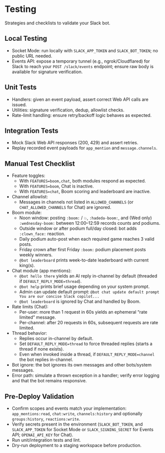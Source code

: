 # Testing

Strategies and checklists to validate your Slack bot.

## Local Testing
- Socket Mode: run locally with `SLACK_APP_TOKEN` and `SLACK_BOT_TOKEN`; no public URL needed.
- Events API: expose a temporary tunnel (e.g., ngrok/Cloudflared) for Slack to reach your `POST /slack/events` endpoint; ensure raw body is available for signature verification.

## Unit Tests
- Handlers: given an event payload, assert correct Web API calls are issued.
- Utilities: signature verification, dedup, allowlist checks.
- Rate-limit handling: ensure retry/backoff logic behaves as expected.

## Integration Tests
- Mock Slack Web API responses (200, 429) and assert retries.
- Replay recorded event payloads for `app_mention` and `message.channels`.

## Manual Test Checklist
- Feature toggles:
  - With `FEATURES=boom,chat`, both modules respond as expected.
  - With `FEATURES=boom`, Chat is inactive.
  - With `FEATURES=chat`, Boom scoring and leaderboard are inactive.
- Channel allowlist:
  - Messages in channels not listed in `ALLOWED_CHANNELS` (or `CHAT_ALLOWED_CHANNELS` for Chat) are ignored.
- Boom module:
  - Noon window: posting `:boom:` / `💥`, `:hadeda-boom:`, and (Wed only) `:wednesday-boom:` between 12:00–12:59 records counts and podiums.
  - Outside window or after podium full/day closed: bot adds `:clown_face:` reaction.
  - Daily podium auto-post when each required game reaches 3 valid posts.
  - Friday crown after first Friday `:boom:` podium placement posts weekly winners.
  - `@bot leaderboard` prints week-to-date leaderboard with current king(s).
- Chat module (app mentions):
  - `@bot hello there` yields an AI reply in-channel by default (threaded if `DEFAULT_REPLY_MODE=thread`).
  - `@bot help` prints brief usage depending on your system prompt.
  - Admin can update default prompt: `@bot chat update default prompt You are our concise Slack copilot...`
  - `@bot leaderboard` is ignored by Chat and handled by Boom.
- Rate limits (Chat):
  - Per-user: more than 1 request in 60s yields an ephemeral “rate limited” message.
  - Per-channel: after 20 requests in 60s, subsequent requests are rate limited.
- Thread behavior:
  - Replies occur in-channel by default.
  - Set `DEFAULT_REPLY_MODE=thread` to force threaded replies (starts a thread if none exists).
  - Even when invoked inside a thread, if `DEFAULT_REPLY_MODE=channel` the bot replies in-channel.
- Bot ignore: the bot ignores its own messages and other bots/system messages.
- Error path: simulate a thrown exception in a handler; verify error logging and that the bot remains responsive.

## Pre-Deploy Validation
- Confirm scopes and events match your implementation: `app_mentions:read`, `chat:write`, `channels:history` and optionally `groups:history`, `reactions:write`.
- Verify secrets present in the environment (`SLACK_BOT_TOKEN`, and `SLACK_APP_TOKEN` for Socket Mode or `SLACK_SIGNING_SECRET` for Events API; `OPENAI_API_KEY` for Chat).
- Run unit/integration tests and lint.
- Dry-run deployment to a staging workspace before production.

